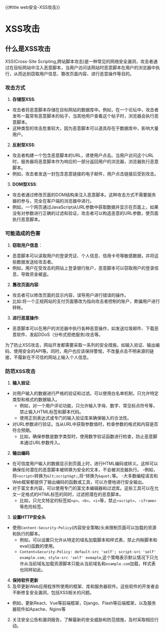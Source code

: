 {{#title web安全-XSS攻击}}
# XSS攻击

## 什么是XSS攻击

XSS(Cross-Site Scripting,跨站脚本攻击)是一种常见的网络安全漏洞，攻击者通过在目标网站中注入恶意脚本，当用户访问该网站时恶意脚本在用户的浏览器中执行，从而达到窃取用户信息、篡改页面内容、进行恶意操作等目的。

### 攻击方式

1. **存储型XSS**:
- 攻击者将恶意脚本存储在目标网站的数据库中。例如，在一个论坛中，攻击者发布一篇常有恶意脚本的帖子，当其他用户查看这个帖子时，浏览器会执行恶意脚本。
- 这种类型的攻击危害较大，因为恶意脚本可以道具存在于数据库中，影响大量用户。
2. **反射型XSS**:
- 攻击者构建一个包含恶意脚本的URL，诱使用户点击。当用户访问这个URL时，服务器将恶意脚本作为响应的一部分返回用户的浏览器，浏览器执行恶意脚本。
- 例如，攻击者发送一封包含恶意链接的电子邮件，用户点击链接后受到攻击。
3. **DOM型XSS**:
- 攻击者通过修改页面的DOM结构来注入恶意脚本。这种攻击方式不需要服务器的参与，完全在客户端的浏览器中进行。
- 例如，一个网页通过JavaScript从URL参数中获取数据并显示在页面上，如果没有对参数进行正确的过滤和验证，攻击者可以构造恶意的URL参数，使页面执行恶意脚本。

### 可能造成的色害
1. **窃取用户信息**：
- 恶意脚本可以读取用户的登录凭证、个人信息、信用卡号等敏感数据，并将这些数据发送给攻击者。
- 例如，用户在受攻击的网站上登录银行账户，恶意脚本可以窃取用户的登录信息，导致资金被盗。
2. **篡改页面内容**:
- 攻击者可以修改页面的显示内容，误导用户进行错误的操作。
- 比如:将一个正规网站的支付页面篡改为指向攻击者控制的账户，欺骗用户进行转帐。
3. **进行恶意操作**:
- 恶意脚本可以在用户的浏览器中执行各种恶意操作，如发送垃圾邮件、下载恶意软件、发起DDoS（分布式拒绝服务)攻击等。

为了防止XSS攻击，网站开发都需要采取一系列的安全措施，如输入验证、输出编码、使用安全的API等。同时，用户也应该保持警惕，不改量点击不明来源的链接，不履新在不可信的网站上输入个人信息。

### 防范XSS攻击

1. **输入验证**:
- 对用户输入的数据进行严格的验证和过滤。可以使用白名单机制，只允许特定类型和格式的数据输入。
  - 例如，对一个用户评论功能，只允许输入字母、数字、常见标点符号等，禁止输入HTML标签和脚本代码。
  - 使用正则表达式或专门的输入验证库来确保输入的合法性。
- 对URL参数进行验证。当从URL中获取参数值时，检查参数的格式和内容是否符合预期。
  - 比如，确保参数是数字类型时，使用数字验证函数进行检查，防止恶意脚本通过URL参数传入。
2. **输出编码**
- 在可信度用户输入的数据显示到页面上时，进行HTML编码或转义。这样可以确保任何潜在的恶意脚本被转换为安全的文本，不会被浏览器执行。
  -例如，将`<script>`转换为`&lt;script&gt;`,将`"`转换为`&quot;`等。
  -大多数编程语言和Web框架都提供了输出编码的函数或工具，可以方便地进行安全输出。
- 对于富文本内容，可以使用专门的富文本编辑器和过滤库。这些工具可以在允文一定格式的HTML标签的同时，过滤把潜在的恶意脚本。
  - 比如，只允文特定的标签如`<p>`、`<b>`、`<i>`等，禁止`<script>`、`‹iframe>`等危险标签。
3. **设置HTTP安全头**
- 使用`Content-Security-Policy`(内容安全策略)头来限制页面可以加载的资源和执行的脚本。
  - 例如，可以设置只允许从特定的域名加载脚本和样式表，禁止内眹脚本和eval()函数的使用。
  - `Content=Security-Policy: default-src 'self'; script-src 'self' example.com; style-src 'self' exmaple`,这个策略表示默认情况下只允许从当前域名加载资源脚本只能从当前域名和`example.com`加载，样式表也同样如此。
4. **保持软件更新**
1. 及早更新Web应用程序所使用的框架、库和服务器软件。这些软件的开发者会不断修复安全漏洞，包括XSS相关的问题。
- 例如，更新React、Vue等前端框架，Django、Flash等后端框架，以及服务器软件如Apache、Nginx等
2. 关注安全公告和漏洞报告，了解最新的安全威胁和防范措施，及时采取相应行动。

